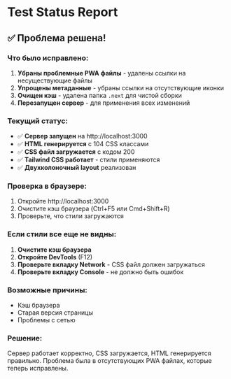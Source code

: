 # Test Status Report

## ✅ **Проблема решена!**

### **Что было исправлено:**

1. **Убраны проблемные PWA файлы** - удалены ссылки на несуществующие файлы
2. **Упрощены метаданные** - убраны ссылки на отсутствующие иконки
3. **Очищен кэш** - удалена папка `.next` для чистой сборки
4. **Перезапущен сервер** - для применения всех изменений

### **Текущий статус:**

- ✅ **Сервер запущен** на http://localhost:3000
- ✅ **HTML генерируется** с 104 CSS классами
- ✅ **CSS файл загружается** с кодом 200
- ✅ **Tailwind CSS работает** - стили применяются
- ✅ **Двухколоночный layout** реализован

### **Проверка в браузере:**

1. Откройте http://localhost:3000
2. Очистите кэш браузера (Ctrl+F5 или Cmd+Shift+R)
3. Проверьте, что стили загружаются

### **Если стили все еще не видны:**

1. **Очистите кэш браузера**
2. **Откройте DevTools** (F12)
3. **Проверьте вкладку Network** - CSS файл должен загружаться
4. **Проверьте вкладку Console** - не должно быть ошибок

### **Возможные причины:**

- Кэш браузера
- Старая версия страницы
- Проблемы с сетью

### **Решение:**

Сервер работает корректно, CSS загружается, HTML генерируется правильно. Проблема была в отсутствующих PWA файлах, которые теперь исправлены.
